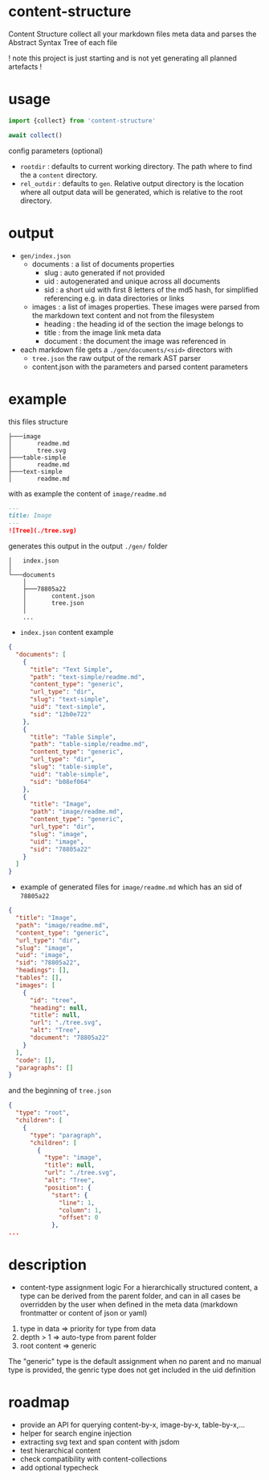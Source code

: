 # content-structure
Content Structure collect all your markdown files meta data and parses the Abstract Syntax Tree of each file

! note this project is just starting and is not yet generating all planned artefacts !

# usage
```javascript
import {collect} from 'content-structure'

await collect()
```
config parameters (optional)
* `rootdir` : defaults to current working directory. The path where to find the a `content` directory.
* `rel_outdir` : defaults to `gen`. Relative output directory is the location where all output data will be generated, which is relative to the root directory.

# output
* `gen/index.json`
    * documents : a list of documents properties
        * slug : auto generated if not provided
        * uid : autogenerated and unique across all documents
        * sid : a short uid with first 8 letters of the md5 hash, for simplified referencing e.g. in data directories or links
    * images : a list of images properties. These images were parsed from the markdown text content and not from the filesystem
        * heading : the heading id of the section the image belongs to
        * title : from the image link meta data
        * document : the document the image was referenced in
* each markdown file gets a `./gen/documents/<sid>` directors with
    * `tree.json` the raw output of the remark AST parser
    * content.json with the parameters and parsed content parameters

# example
this files structure
```shell
├───image
│       readme.md
│       tree.svg
├───table-simple
│       readme.md
├───text-simple
│       readme.md
```
with as example the content of `image/readme.md`
```markdown
---
title: Image
---
![Tree](./tree.svg)
```
generates this output in the output `./gen/` folder
```shell
│   index.json
│   
└───documents
    │       
    ├───78805a22
    │       content.json
    │       tree.json
    │
    ...
```
* `index.json` content example
```json
{
  "documents": [
    {
      "title": "Text Simple",
      "path": "text-simple/readme.md",
      "content_type": "generic",
      "url_type": "dir",
      "slug": "text-simple",
      "uid": "text-simple",
      "sid": "12b0e722"
    },
    {
      "title": "Table Simple",
      "path": "table-simple/readme.md",
      "content_type": "generic",
      "url_type": "dir",
      "slug": "table-simple",
      "uid": "table-simple",
      "sid": "b08ef064"
    },
    {
      "title": "Image",
      "path": "image/readme.md",
      "content_type": "generic",
      "url_type": "dir",
      "slug": "image",
      "uid": "image",
      "sid": "78805a22"
    }
  ]
}
```
* example of generated files for `image/readme.md` which has an sid of `78805a22`
```json
{
  "title": "Image",
  "path": "image/readme.md",
  "content_type": "generic",
  "url_type": "dir",
  "slug": "image",
  "uid": "image",
  "sid": "78805a22",
  "headings": [],
  "tables": [],
  "images": [
    {
      "id": "tree",
      "heading": null,
      "title": null,
      "url": "./tree.svg",
      "alt": "Tree",
      "document": "78805a22"
    }
  ],
  "code": [],
  "paragraphs": []
}
```
and the beginning of `tree.json`
```json
{
  "type": "root",
  "children": [
    {
      "type": "paragraph",
      "children": [
        {
          "type": "image",
          "title": null,
          "url": "./tree.svg",
          "alt": "Tree",
          "position": {
            "start": {
              "line": 1,
              "column": 1,
              "offset": 0
            },
...
```
# description
* content-type assignment logic
For a hierarchically structured content, a type can be derived from the parent folder, and can in all cases be overridden by the user when defined in the meta data (markdown frontmatter or content of json or yaml)

 1. type in data         => priority for type from data
 2. depth > 1            => auto-type from parent folder
 3. root content         => generic

The "generic" type is the default assignment when no parent and no manual type is provided, the genric type does not get included in the uid definition


# roadmap
* provide an API for querying content-by-x, image-by-x, table-by-x,...
* helper for search engine injection
* extracting svg text and span content with jsdom
* test hierarchical content
* check compatibility with content-collections
* add optional typecheck

